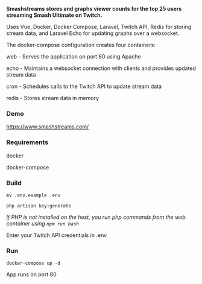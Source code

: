 **Smashstreams stores and graphs viewer counts for the top 25 users streaming Smash Ultimate on Twitch.**

Uses Vue, Docker, Docker Compose, Laravel, Twitch API, Redis for storing stream data, and Laravel Echo for updating graphs over a websocket.

The docker-compose configuration creates four containers:

web - Serves the application on port 80 using Apache

echo - Maintains a websocket connection with clients and provides updated stream data

cron - Schedules calls to the Twitch API to update stream data

redis - Stores stream data in memory

### Demo
https://www.smashstreams.com/

### Requirements
docker

docker-compose

### Build
`mv .env.example .env`

`php artisan key:generate`

*If PHP is not installed on the host, you run php commands from the web container using `npm run bash`*

Enter your Twitch API credentials in .env

### Run
`docker-compose up -d`

App runs on port 80
